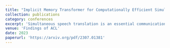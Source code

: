 ```yaml
---
title: "Implicit Memory Transformer for Computationally Efficient Simultaneous Speech Translation"
collection: publications
category: conferences
excerpt: 'Simultaneous speech translation is an essential communication task difficult for humans whereby a translation is generated concurrently with oncoming speech inputs. For such a streaming task, transformers using block processing to break an input sequence into segments have achieved state-of-the-art performance at a reduced cost. Current methods to allow information to propagate across segments, including left context and memory banks, have faltered as they are both insufficient representations and unnecessarily expensive to compute. In this paper, we propose an Implicit Memory Transformer that implicitly retains memory through a new left context method, removing the need to explicitly represent memory with memory banks. We generate the left context from the attention output of the previous segment and include it in the keys and values of the current segment's attention calculation. Experiments on the MuST-C dataset show that the Implicit Memory Transformer provides a substantial speedup on the encoder forward pass with nearly identical translation quality when compared with the state-of-the-art approach that employs both left context and memory banks.'
venue: 'Findings of ACL'
date: 2023
paperurl: 'https://arxiv.org/pdf/2307.01381'
---
```

